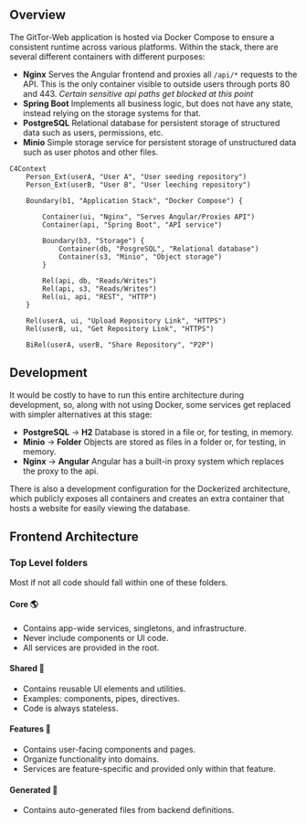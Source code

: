 ## Overview

The GitTor-Web application is hosted via Docker Compose to ensure a consistent runtime across various platforms.
Within the stack, there are several different containers with different purposes:

- **Nginx** Serves the Angular frontend and proxies all `/api/*` requests to the API. This is the only container visible to outside users through ports 80 and 443. *Certain sensitive api paths get blocked at this point*
- **Spring Boot** Implements all business logic, but does not have any state, instead relying on the storage systems for that.
- **PostgreSQL** Relational database for persistent storage of structured data such as users, permissions, etc.
- **Minio** Simple storage service for persistent storage of unstructured data such as user photos and other files.

```mermaid
C4Context
    Person_Ext(userA, "User A", "User seeding repository")
    Person_Ext(userB, "User B", "User leeching repository")

    Boundary(b1, "Application Stack", "Docker Compose") {

        Container(ui, "Nginx", "Serves Angular/Proxies API")
        Container(api, "Spring Boot", "API service")

        Boundary(b3, "Storage") {
            Container(db, "PosgreSQL", "Relational database")
            Container(s3, "Minio", "Object storage")
        }

        Rel(api, db, "Reads/Writes")
        Rel(api, s3, "Reads/Writes")
        Rel(ui, api, "REST", "HTTP")
    }

    Rel(userA, ui, "Upload Repository Link", "HTTPS")
    Rel(userB, ui, "Get Repository Link", "HTTPS")

    BiRel(userA, userB, "Share Repository", "P2P")
```

## Development

It would be costly to have to run this entire architecture during development, so, along with not using Docker, some services get replaced with simpler alternatives at this stage:

- **PostgreSQL** -> **H2** Database is stored in a file or, for testing, in memory.
- **Minio** -> **Folder** Objects are stored as files in a folder or, for testing, in memory.
- **Nginx** -> **Angular** Angular has a built-in proxy system which replaces the proxy to the api.

There is also a development configuration for the Dockerized architecture, which publicly exposes all containers and creates an extra container that hosts a website for easily viewing the database.

## Frontend Architecture

### Top Level folders
Most if not all code should fall within one of these folders.
#### Core 🌎
- Contains app-wide services, singletons, and infrastructure.
- Never include components or UI code.
- All services are provided in the root.
#### Shared 🤝
- Contains reusable UI elements and utilities.
- Examples: components, pipes, directives.
- Code is always stateless.
#### Features 🚀
- Contains user-facing components and pages.
- Organize functionality into domains.
- Services are feature-specific and provided only within that feature.
#### Generated 🤖
- Contains auto-generated files from backend definitions.
